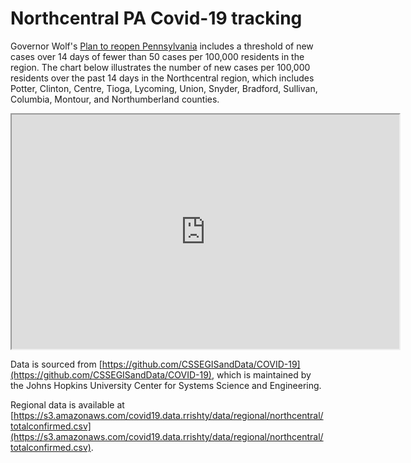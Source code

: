# Northcentral PA Covid-19 tracking

Governor Wolf's [Plan to reopen Pennsylvania](https://www.governor.pa.gov/process-to-reopen-pennsylvania/) includes 
a threshold of new cases over 14 days of fewer than 50 cases per 100,000 residents in the region. The chart below
illustrates the number of new cases per 100,000 residents over the past 14 days in the Northcentral region, which 
includes Potter, Clinton, Centre, Tioga, Lycoming, Union, Snyder, Bradford, Sullivan, Columbia, Montour, and
Northumberland counties. 

<iframe src="https://docs.google.com/spreadsheets/d/e/2PACX-1vRUEa-enTZGakPjq1Vi9Su-bZGc2uxAC207L1Pzo6ASRCqBlDrp2Pq5KJOBsVlUdN12c2loh7otY0ng/pubchart?oid=896522970&amp;format=interactive" width="620px" height="375px"></iframe>

Data is sourced from [https://github.com/CSSEGISandData/COVID-19](https://github.com/CSSEGISandData/COVID-19), which is
 maintained by the Johns Hopkins University Center for Systems Science and Engineering.

Regional data is available at [https://s3.amazonaws.com/covid19.data.rrishty/data/regional/northcentral/totalconfirmed.csv](https://s3.amazonaws.com/covid19.data.rrishty/data/regional/northcentral/totalconfirmed.csv).
